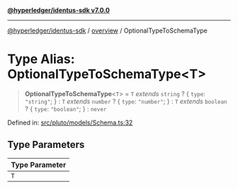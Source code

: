 [**@hyperledger/identus-sdk v7.0.0**](../../README.md)

***

[@hyperledger/identus-sdk](../../README.md) / [overview](../README.md) / OptionalTypeToSchemaType

# Type Alias: OptionalTypeToSchemaType\<T\>

> **OptionalTypeToSchemaType**\<`T`\> = `T` *extends* `string` ? \{ `type`: `"string"`; \} : `T` *extends* `number` ? \{ `type`: `"number"`; \} : `T` *extends* `boolean` ? \{ `type`: `"boolean"`; \} : `never`

Defined in: [src/pluto/models/Schema.ts:32](https://github.com/hyperledger/identus-edge-agent-sdk-ts/blob/96423ee84b124a31ce63036d9d623d1cb73a13c2/src/pluto/models/Schema.ts#L32)

## Type Parameters

| Type Parameter |
| ------ |
| `T` |
